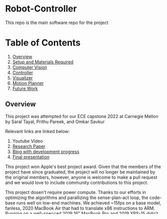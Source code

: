 # Robot-Controller

This repo is the main software repo for the project

# Table of Contents
1. [Overview](#overview)
2. [Setup and Materials Required](#setup-and-materials-required)
3. [Computer Vision](#computer-vision)
4. [Controller](#controller)
5. [Visualizer](#visualizer)
6. [Motion Planner](#motion-planner)
7. [Future Work](#future-work)


## Overview

This project was attempted for our ECE capstone 2022 at Carnegie Mellon by Saral Tayal, Prithu Pareek, and Omkar Savkur

Relevant links are linked below: 
1. Youtube Video
2. [Research Paper](literature/report.pdf)
3. [Blog with development progress](http://course.ece.cmu.edu/~ece500/projects/f22-teama2/)
4. [Final presentation](literature/finalPresentation.pdf)

This project won Apple's best project award. Given that the members of the project have since graduated, the project will no longer be maintained by the original members, however, anyone is welcome to make a pull request and we would love to include community contributions to this project.

This project dosen't require power compute. Thanks to our efforts in optimizing the algorithms and parallizing the sense-plan-act loop, the code-base runs well on low-end machines. We achieved ~15fps on a base model, fanless, 2020 MacBook Air that had to translate x86 instructions to ARM. Running on a well-specced 2019 16" MacBook Pro and 2019 XPS-15 didn't yield noticable improvements to performance. 

The project has various constants to tune the various parts of the algorithms in the constants.py file. Anyone attempting this project should familiarize themselves with the contents of the files and what each of those constants do.

## Setup and Materials Required

The project requires both Python and C++. The path planner algorithms run in C++ and the rest of the code-base runs in Python. Pybind is used as a bridge between C++ and Python.

One important note is that the codebase uses the opencv-contrib version of the opencv python libraries instead of the regular opencv.

In terms of physical materials, one will need to either build robots per our open-source design or use off-the-shelf robots and modify the codebase to support it. One will also need to create ferous 'pallets' via some sort of sheet metal. Additionally, aruco markers will need to be printed and afixed to the robots and the ferous pallets.

Lastly one will need some sort of a webcam (or iPhone with Continuity Camera) for the vision side of the project

## Computer Vision

More details on the algorithmic design of the comptuer vision system can be found in the paper linked at the top of the Readme. Upon reading the codebase, one will see that the codebase still has support for running the computer vision localization system via the neopixel LEDs and an inverse-affine-transformation. While this functionality exists, the codebase was optimized to use the Aruco Markers. There is also a computer vision debug flag in the constants file which will output images from various parts of the algorithm to help debug any issues one might encounter. 

## Controller

The controller's job is to interpolate the discrete steps outputed by the path planner into smooth continous time for the robots such that the controlelr can correct for errors regardless on where the robot is at any arbitary timestep. This is done with cubic hermite spine interpolation. One can find some helper diagrams, and simulation code in the controllerFragments folder of the repo

## Visualizer
The visualizer is a function within the computer vision part of the codebase. The visualizer will show the current pose of the robot, the control commands from the controller to close any error, and the paths outputed by the path planner for the robots. Do note that the visualizer is computationally expensive and disabling it does improve performance a little bit. However, the visualizer provided enough value to us that it was worth the slight performance hit we encountered.

## Motion Planner
The motion planner is the one part of the codebase that is written in C++, the implementation for it can be found within the src folder of the repo. The planner was implemented using a 4D state-space A* search and more information on its design can be found in our research paper

## Future Work

As this project evolved over the course of our Capstone semester, we often had to pivot from our original approaches and rapid-prototype various approaches. In doing so, our pivots and experiments were often hacky/jank from a software engineering perspective. This has definately incured us technical debt and makes this codebase harder to read than it should be. Rather than not publish our code at all in the hopes of cleaning it up one day to publish, we decided to publish our code at the state that it's in to avoid the chance of never getting around to cleaning it up and sharing our work. We publish this codebase to serve as inspiration for anyone attempting this project, but if you do attempt to recreate this project or make something cooler, we enourage you to start from a clean codebase and approach the project with better software engineering principles. 

The creators of this project will try our best to remain active and answer questions for anyone who tries to recreate this project or seek inspiration from it.
